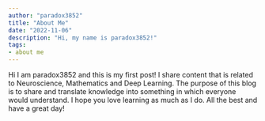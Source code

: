 ```yaml
---
author: "paradox3852"
title: "About Me"
date: "2022-11-06"
description: "Hi, my name is paradox3852!"
tags:
- about me
---
```

Hi I am paradox3852 and this is my first post! I share content that is related to Neuroscience, Mathematics and Deep Learning. The purpose of this blog is to share and translate knowledge into something in which everyone would understand. I hope you love learning as much as I do. All the best and have a great day!
